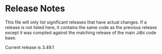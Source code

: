 # Release Notes

This file will only list significant releases that have actual
changes. If a release is not listed here, it contains the same code as
the previous release except it was compiled against the matching
release of the main Jdbi code base.

Current release is 3.49.1
